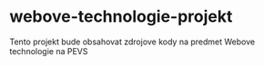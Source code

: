 # webove-technologie-projekt
Tento projekt bude obsahovat zdrojove kody na predmet Webove technologie na PEVS
